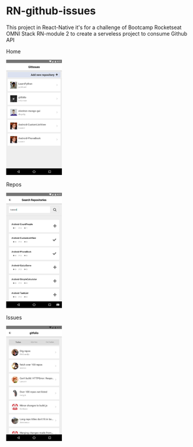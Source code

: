 # RN-github-issues
This project in React-Native it's for a challenge of Bootcamp Rocketseat OMNI Stack RN-module 2 to create a serveless project to consume Github API

Home

<img src="https://raw.githubusercontent.com/lcassiol/RN-github-issues/master/src/images/home.png" width="30%" height="30%">



Repos

<img src="https://raw.githubusercontent.com/lcassiol/RN-github-issues/master/src/images/repos.png" width="30%" height="30%">


Issues

<img src="https://raw.githubusercontent.com/lcassiol/RN-github-issues/master/src/images/issues.png" width="30%" height="30%">
